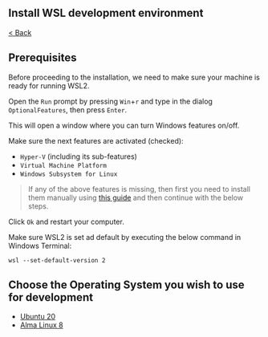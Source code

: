## Install WSL development environment

[< Back](../README.md)


## Prerequisites
Before proceeding to the installation, we need to make sure your machine is ready for running WSL2.

Open the `Run` prompt by pressing `Win`+`r` and type in the dialog `OptionalFeatures`, then press `Enter`.

This will open a window where you can turn Windows features on/off.

Make sure the next features are activated (checked):
* `Hyper-V` (including its sub-features)
* `Virtual Machine Platform`
* `Windows Subsystem for Linux`

> If any of the above features is missing, then first you need to install them manually using [this guide](https://docs.microsoft.com/en-us/windows/wsl/install-manual) and then continue with the below steps.

Click `Ok` and restart your computer.

Make sure WSL2 is set ad default by executing the below command in Windows Terminal:

    wsl --set-default-version 2


## Choose the Operating System you wish to use for development
* [Ubuntu 20](os/ubuntu20/README.md)
* [Alma Linux 8](os/almalinux8/README.md)
